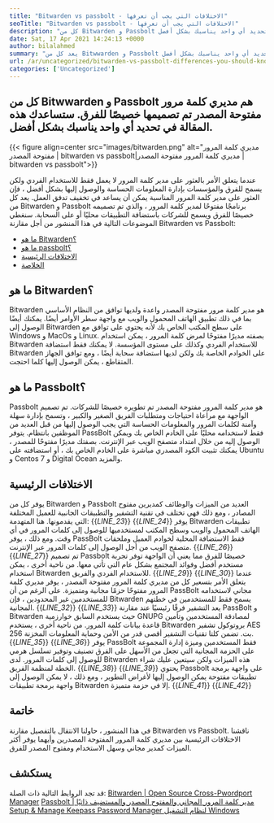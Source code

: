 ```yaml
---
title: "Bitwarden vs passbolt - الاختلافات التي يجب أن تعرفها" 
seoTitle: "Bitwarden vs passbolt - الاختلافات التي يجب أن تعرفها" 
description: "كل من Bitwarden و Passbolt هما تطبيقات إدارة كلمة المرور مفتوحة المصدر تم تصميمها للفرق. ستساعدك هذه المقالة في تحديد أي واحد يناسبك بشكل أفضل." 
date: Sat, 17 Apr 2021 14:24:13 +0000
author: bilalahmed
summary: "يعد كل من Bitwwarden و Passbolt مديري كلمة مرور مفتوح المصدر تم تصميمهما خصيصًا للفرق. ستساعدك هذه المقالة في تحديد أي واحد يناسبك بشكل أفضل." 
url: /ar/uncategorized/bitwarden-vs-passbolt-differences-you-should-know/
categories: ['Uncategorized']
---
```


## كل من Bitwwarden و Passbolt هم مديري كلمة مرور مفتوحة المصدر تم تصميمها خصيصًا للفرق. ستساعدك هذه المقالة في تحديد أي واحد يناسبك بشكل أفضل.

{{< figure align=center src="images/bitwarden.png" alt="مديري كلمة المرور مفتوحة المصدر | bitwarden vs passbolt|مديري كلمة المرور مفتوحة المصدر | bitwarden vs passbolt">}}

عندما يتعلق الأمر بالعثور على مدير كلمة المرور لا يعمل فقط للاستخدام الفردي ولكن يسمح للفرق والمؤسسات بإدارة المعلومات الحساسة والوصول إليها بشكل أفضل ، فإن العثور على مدير كلمة المرور المناسبة يمكن أن يساعد في تخفيف تدفق العمل. يعد كل من Bitwarden و Passbolt برنامجًا مفتوحًا لمدير كلمة المرور ، والذي تم تصميمه خصيصًا للفرق ويسمح للشركات باستضافة التطبيقات محليًا أو على السحابة. سنغطي الموضوعات التالية في هذا المنشور من أجل مقارنة Bitwarden vs Passbolt:
  * [ما هو Bitwarden؟][1]
  * [ما هو passbolt؟][2]
  * [الاختلافات الرئيسية][3]
  * [الخلاصة][4]

## **ما هو Bitwarden؟** 
Bitwarden هو مدير كلمة مرور مفتوحة المصدر واعدة ولديها توافق من النظام الأساسي بما في ذلك تطبيق الهاتف المحمول والويب مع واجهة سطر الأوامر أيضًا. يمكنك أيضًا الوصول إلى Bitwarden على سطح المكتب الخاص بك لأنه يحتوي على توافق مع Windows و MacOs و Linux. بصفته مديرًا مفتوحًا لمرض كلمة المرور ، يمكن استخدام Bitwarden للاستخدام الفردي وكذلك على مستوى المؤسسة. لا يمكنك فقط استضافة Bitwarden على الخوادم الخاصة بك ولكن لديها استضافة سحابة أيضًا ، ومع توافق الجهاز المتقاطع ، يمكن الوصول إليها كلما احتجت.

## **ما هو Passbolt؟** 
Passbolt هو مدير كلمة المرور مفتوحة المصدر تم تطويره خصيصًا للشركات. تم تصميم الواجهة مع مراعاة احتياجات ومتطلبات الفريق الصغير والكبير ، وتسمح بإدارة سهلة وآمنة لكلمات المرور والمعلومات الحساسة التي يجب الوصول إليها من قبل العديد من الموظفين بانتظام. يتوفر PassBolt فقط لاستخدامه محليًا على الخادم الخاص بك ويمكن الوصول إليه من خلال امتداد متصفح الويب عبر الإنترنت. بصفتك مديرًا مفتوحًا للمصدر ، يمكنك تثبيت الكود المصدري مباشرة على الخادم الخاص بك ، أو استضافته على Ubuntu و Centos 7 و Digital Ocean والمزيد.

## **الاختلافات الرئيسية** 
يوفر كل من Bitwarden و Passbolt العديد من الميزات والوظائف كمديرين مفتوح المصادر ، ومع ذلك فهي تختلف في تقنية التشفير والتطبيقات الجانبية للعميل المختلفة التي يقدمونها. هنا المتهدمة:
{{_LINE_23_}}
{{_LINE_24_}}
    يوفر Bitwarden تطبيقات الهاتف المحمول والويب وسطح المكتب لمستخدميها للوصول إلى كلمات المرور في أي وقت. ومع ذلك ، يوفر PassBolt فقط الاستضافة المحلية لخوادم العميل وملحقات متصفح الويب من أجل الوصول إلى كلمات المرور عبر الإنترنت.
{{_LINE_26_}}
{{_LINE_27_}}
    تم تصميم Passbolt خصيصًا للفرق مما يعني أن الواجهة توفر تجربة مستخدم أفضل وفوائد المجتمع بشكل عام التي تأتي معها. من ناحية أخرى ، يمكن استخدام Bitwarden للاستخدام الفردي والفريق.
{{_LINE_29_}}
{{_LINE_30_}}
    عندما يتعلق الأمر بتسعير كل من مديري كلمة المرور مفتوحة المصدر ، يوفر مديري كلمة المرور مفتوحًا حزمًا مجانية ومتميزة. على الرغم من أن PassBolt مجاني لاستخدامه للمستخدمين غير المحدودين ، فإن Bitwarden يسمح فقط للمستخدمين في خطتهم المجانية.
{{_LINE_32_}}
{{_LINE_33_}}
    يعد التشفير فرقًا رئيسيًا عند مقارنة PassBolt و Bitwarden حيث يستخدم السابق خوارزمية GNUPG لمصادقة المستخدمين وتأمين قاعدة بيانات كلمة المرور. من ناحية أخرى ، يستخدم Bitwarden بروتوكول تشفير AES 256 بت. تضمن كلتا تقنيات التشفير أقصى قدر من الأمن وحماية المعلومات المخزنة.
{{_LINE_35_}}
{{_LINE_36_}}
    يوفر PassBolt فقط المستخدمين وميزة إدارة المجموعة على الحزمة المجانية التي تجعل من الأسهل على الفرق تصنيف وتوفير تسلسل هرمي للوصول إلى كلمات المرور. لدى Bitwarden هذه الميزات ولكن سيتعين عليك شراء الخطة لمنظمة الفريق.
{{_LINE_38_}}
{{_LINE_39_}}
    يحتوي Passbolt على واجهة برمجة تطبيقات مفتوحة يمكن الوصول إليها لأغراض التطوير ، ومع ذلك ، لا يمكن الوصول إلى واجهة برمجة تطبيقات Bitwarden إلا في حزمة متميزة.
{{_LINE_41_}}
{{_LINE_42_}}

## **خاتمة**
في هذا المنشور ، حاولنا الانتقال بالتفصيل مقارنة Bitwarden vs Passbolt. ناقشنا الاختلافات الرئيسية بين مديري كلمة المرور المفتوحة المصدرين وأيهما يوفر أكثر الميزات كمدير مجاني وسهل الاستخدام ومفتوح المصدر للفرق.

## يستكشف
قد تجد الروابط التالية ذات الصلة:
[Bitwarden | Open Source Cross-Pwordport Manager][5]
[Passbolt | مدير كلمة المرور المجاني والمفتوح المصدر والمستضيف ذاتيًا][6]
[Setup & Manage Keepass Password Manager لنظام التشغيل Windows][7]

  
[1]: #bitwarden
[2]: #passbolt
[3]: #differences
[4]: #conclusion
[5]: https://products.containerize.com/password-management/bitwarden
[6]: https://products.containerize.com/password-management/passbolt
[7]: https://blog.containerize.com/password-management/setup-manage-keepass-password-manager-for-windows/
